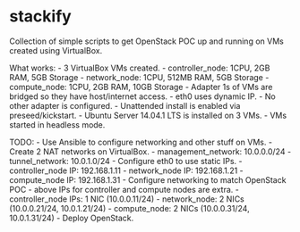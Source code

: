# stackify
Collection of simple scripts to get OpenStack POC up and running on VMs created using VirtualBox.

What works:
    - 3 VirtualBox VMs created.
        - controller_node: 1CPU, 2GB RAM, 5GB Storage
        - network_node: 1CPU, 512MB RAM, 5GB Storage
        - compute_node: 1CPU, 2GB RAM, 10GB Storage
    - Adapter 1s of VMs are bridged so they have host/internet access.
    - eth0 uses dynamic IP.
    - No other adapter is configured.
    - Unattended install is enabled via preseed/kickstart.
    - Ubuntu Server 14.04.1 LTS is installed on 3 VMs.
    - VMs started in headless mode.

TODO:
    - Use Ansible to configure networking and other stuff on VMs.
    - Create 2 NAT networks on VirtualBox.
        - management_network: 10.0.0.0/24
        - tunnel_network: 10.0.1.0/24
    - Configure eth0 to use static IPs.
        - controller_node IP: 192.168.1.11
        - network_node IP: 192.168.1.21
        - compute_node IP: 192.168.1.31
    - Configure networking to match OpenStack POC - above IPs for controller and compute nodes are extra.
        - controller_node IPs: 1 NIC (10.0.0.11/24)
        - network_node: 2 NICs (10.0.0.21/24, 10.0.1.21/24)
        - compute_node: 2 NICs (10.0.0.31/24, 10.0.1.31/24)
    - Deploy OpenStack.
